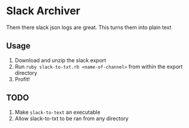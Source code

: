 # Slack Archiver
Them there slack json logs are great. This turns them into plain text

## Usage

1. Download and unzip the slack export
2. Run `ruby slack-to-txt.rb <name-of-channel>` from within the export
   directory
3. Profit!


## TODO

1. Make `slack-to-text` an executable
2. Allow slack-to-txt to be ran from any directory
